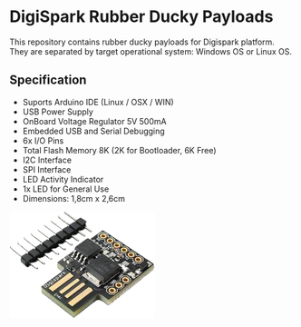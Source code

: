 # DigiSpark Rubber Ducky Payloads

This repository contains rubber ducky payloads for Digispark platform.  
They are separated by target operational system: Windows OS or Linux OS.

## Specification

* Suports Arduino IDE (Linux / OSX / WIN)
* USB Power Supply
* OnBoard Voltage Regulator 5V 500mA
* Embedded USB and Serial Debugging
* 6x I/O Pins
* Total Flash Memory 8K (2K for Bootloader, 6K Free)
* I2C Interface
* SPI Interface
* LED Activity Indicator
* 1x LED for General Use
* Dimensions: 1,8cm x 2,6cm

![Alt text](digispark.png?raw=true "Digispark")
